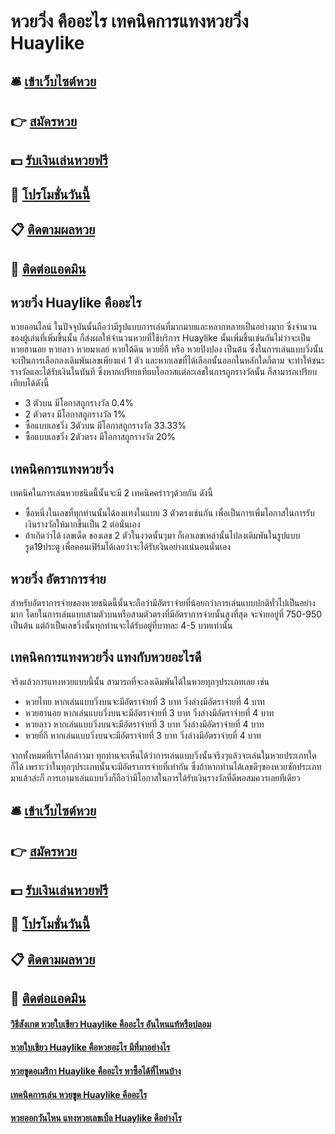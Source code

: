 # หวยวิ่ง คืออะไร เทคนิคการแทงหวยวิ่ง Huaylike

## 🛎 [เข้าเว็บไซต์หวย](https://bit.ly/3qJifwl)
## 👉 [สมัครหวย](https://bit.ly/3qJifwl)
## 💵 [รับเงินเล่นหวยฟรี](https://bit.ly/3UcWmDl)
## 👑 [โปรโมชั่นวันนี้](https://bit.ly/3UcWmDl)
## 📋 [ติดตามผลหวย](https://bit.ly/3UcWmDl)
## 📱 [ติดต่อแอดมิน](https://bit.ly/3UcWmDl)

## หวยวิ่ง Huaylike คืออะไร
หวยออนไลน์ ในปัจจุบันนั้นถือว่ามีรูปแบบการเล่นที่มากมายและหลากหลายเป็นอย่างมาก ซึ่งจำนวนของผู้เล่นที่เพิ่มขึ้นนั้น ก็ส่งผลให้จำนวนหวยที่ใช้บริการ Huaylike นั้นเพิ่มขึ้นเช่นกันไม่ว่าจะเป็น หวยฮานอย หวยลาว หวยมาเลย์ หวยใต้ดิน หวยยี่กี หรือ หวยปิงปอง เป็นต้น ซึ่งในการเล่นแบบวิ่งนั้นจะเป็นการเลือกลงเดิมพันเลขเพียงแค่ 1 ตัว และหากเลขที่ได้เลือกนั้นออกในหลักใดก็ตาม จะทำให้ชนะรางวัลและได้รับเงินในทันที ซึ่งหากเปรียบเทียบโอกาสแต่ละเลขในการถูกรางวัลนั้น ก็สามารถเปรียบเทียบได้ดังนี้
- 3 ตัวบน มีโอกาสถูกรางวัล 0.4%
- 2 ตัวตรง มีโอกาสถูกรางวัล 1%
- ซื้อแบบเลขวิ่ง 3ตัวบน มีโอกาสถูกรางวัล 33.33%
- ซื้อแบบเลขวิ่ง 2ตัวตรง มีโอกาสถูกรางวัล 20%

## เทคนิคการแทงหวยวิ่ง
เทคนิคในการเล่นหวยชนิดนี้นั้นจะมี 2 เทคนิคคร่าวๆด้วยกัน ดังนี้
- ซื้อหนึ่งในเลขที่ทุกท่านนั้นได้ลงแทงในแบบ 3 ตัวตรงเช่นกัน เพื่อเป็นการเพิ่มโอกาสในการรับเงินรางวัลให้มากขึ้นเป็น 2 ต่อนั่นเอง
- ถ้าเกิดว่าได้ เลขเด็ด ของเลข 2 ตัวในงวดนั้นๆมา ก็เอาเลขเหล่านั้นไปลงเดิมพันในรูปแบบ รูด19ประตู เพื่อคอนเฟิร์มได้เลยว่าจะได้รับเงินอย่างแน่นอนนั่นเอง

## หวยวิ่ง อัตราการจ่าย
สำหรับอัตราการจ่ายของหวยชนิดนี้นั้นจะถือว่ามีอัตราจ่ายที่น้อยกว่าการเล่นแบบปกติทั่วไปเป็นอย่างมาก โดยในการเล่นแบบสามตัวบนหรือสามตัวตรงที่มีอัตราการจ่ายนั้นสูงที่สุด จะจ่ายอยู่ที่ 750-950 เป็นต้น แต่ถ้าเป็นเลขวิ่งนั้นทุกท่านจะได้รับอยู่ที่บาทละ 4-5 บาทเท่านั้น

## เทคนิคการแทงหวยวิ่ง แทงกับหวยอะไรดี
จริงแล้วการแทงหวยแบบนี้นั้น สามารถที่จะลงเดิมพันได้ในหวยทุกๆประเภทเลย เช่น
- หวยไทย หากเล่นแบบวิ่งบนจะมีอัตราจ่ายที่ 3 บาท วิ่งล่างมีอัตราจ่ายที่ 4 บาท
- หวยฮานอย หากเล่นแบบวิ่งบนจะมีอัตราจ่ายที่ 3 บาท วิ่งล่างมีอัตราจ่ายที่ 4 บาท
- หวยลาว หากเล่นแบบวิ่งบนจะมีอัตราจ่ายที่ 3 บาท วิ่งล่างมีอัตราจ่ายที่ 4 บาท
- หวยยี่กี หากเล่นแบบวิ่งบนจะมีอัตราจ่ายที่ 3 บาท วิ่งล่างมีอัตราจ่ายที่ 4 บาท

จากทั้งหมดที่เราได้กล่าวมา ทุกท่านจะเห็นได้ว่าการเล่นแบบวิ่งนั้นจริงๆแล้วจะเล่นในหวยประเภทใดก็ได้ เพราะว่าในทุกๆประเภทนั้นจะมีอัตราการจ่ายที่เท่ากัน ซึ่งถ้าหากท่านได้เลขดีๆของหวยซักประเภทมาแล้วล่ะก็ การเอามาเล่นแบบวิ่งก็ถือว่ามีโอกาสในการได้รับเงินรางวัลที่ดีพอสมควรเลยทีเดียว

## 🛎 [เข้าเว็บไซต์หวย](https://bit.ly/3qJifwl)
## 👉 [สมัครหวย](https://bit.ly/3qJifwl)
## 💵 [รับเงินเล่นหวยฟรี](https://bit.ly/3UcWmDl)
## 👑 [โปรโมชั่นวันนี้](https://bit.ly/3UcWmDl)
## 📋 [ติดตามผลหวย](https://bit.ly/3UcWmDl)
## 📱 [ติดต่อแอดมิน](https://bit.ly/3UcWmDl)

#### [วิธีสังเกต หวยใบเขียว Huaylike คืออะไร อันไหนแท้หรือปลอม](https://atom.io/themes/วิธีสังเกต%20หวยใบเขียว%20Huaylike%20คืออะไร%20อันไหนแท้หรือปลอม)
#### [หวยใบเขียว Huaylike คือหวยอะไร มีที่มาอย่างไร](https://atom.io/themes/หวยใบเขียว%20Huaylike%20คือหวยอะไร%20มีที่มาอย่างไร)
#### [หวยขูดอเมริกา Huaylike คืออะไร หาซื้อได้ที่ไหนบ้าง](https://atom.io/themes/หวยขูดอเมริกา%20Huaylike%20คืออะไร%20หาซื้อได้ที่ไหนบ้าง)
#### [เทคนิคการเล่น หวยขูด Huaylike คืออะไร](https://atom.io/themes/เทคนิคการเล่น%20หวยขูด%20Huaylike%20คืออะไร)
#### [หวยออกวันไหน แทงหวยเลขเบิ้ล Huaylike ดีอย่างไร](https://atom.io/themes/หวยออกวันไหน%20แทงหวยเลขเบิ้ล%20Huaylike%20ดีอย่างไร)